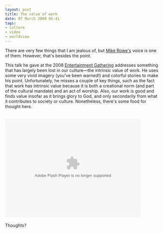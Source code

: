 ```yaml
---
layout: post
title: The value of work
date: 07 March 2009 05:41
tags:
- culture
- video
- worldview
---
```

There are very few things that I am jealous of, but <a href="http://en.wikipedia.org/wiki/Mike_Rowe">Mike Rowe's</a> voice is one of them.  However, that's besides the point.

This talk he gave at the 2008 <a href="http://www.the-eg.com/">Entertainment Gathering</a> addresses something that has largely been lost in our culture&mdash;the intrinsic value of work.  He uses some very vivid imagery (you've been warned!) and colorful stories to make his point.  Unfortunately, he misses a couple of key things, such as the fact that work has intrinsic value because it is both a creational norm (and part of the cultural mandate) and an act of worship.  Also, our work is good and finds value insofar as it brings glory to God, and only secondarily from what it contributes to society or culture.   Nonetheless, there's some food for thought here.<br /><br />
<object width="446" height="326">
<param name="movie" value="http://video.ted.com/assets/player/swf/EmbedPlayer.swf" />
<param name="allowFullScreen" value="true" />
<param name="wmode" value="transparent" />
<param name="bgColor" value="#ffffff" />
<param name="flashvars" value="vu=http://video.ted.com/talks/embed/MikeRowe_2008P-embed-PARTNER_high.flv&amp;su=http://images.ted.com/images/ted/tedindex/embed-posters/MikeRowe-2008P.embed_thumbnail.jpg&amp;vw=432&amp;vh=240&amp;ap=0&amp;ti=477" /><embed src="http://video.ted.com/assets/player/swf/EmbedPlayer.swf" type="application/x-shockwave-flash" wmode="transparent" width="446" height="326" flashvars="vu=http://video.ted.com/talks/embed/MikeRowe_2008P-embed-PARTNER_high.flv&amp;su=http://images.ted.com/images/ted/tedindex/embed-posters/MikeRowe-2008P.embed_thumbnail.jpg&amp;vw=432&amp;vh=240&amp;ap=0&amp;ti=477"></embed>
</object>
<br /><br />Thoughts?
